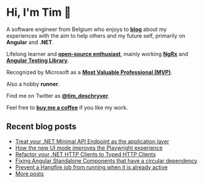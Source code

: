 # Hi, I'm Tim 👋

A software engineer from Belgium who enjoys to **[blog](https://timdeschryver.dev/blog)** about
my experiences with the aim to help others and my future self, primarily on
**Angular** and **.NET**.

Lifelong learner and **[open-source enthusiast](https://github.com/timdeschryver)**, mainly working **[NgRx](https://ngrx.io/)** and **[Angular Testing Library](https://testing-library.com/docs/angular-testing-library/)**.

Recognized by Microsoft as a **[Most Valuable Professional (MVP)](https://mvp.microsoft.com/en-us/PublicProfile/5004452?fullName=Tim%20Deschryver)**.

Also a hobby **runner**.

Find me on Twitter as **[@tim_deschryver](https://timdeschryver.dev/twitter)**.

Feel free to **[buy me a coffee](https://ko-fi.com/timdeschryver)** if you like my work.

<!-- prettier-ignore-start -->
<!-- BLOG:START -->

## Recent blog posts

- [Treat your .NET Minimal API Endpoint as the application layer](https://timdeschryver.dev/blog/treat-your-net-minimal-api-endpoint-as-the-application-layer)
- [How the new UI mode improves the Playwright experience](https://timdeschryver.dev/blog/how-the-new-ui-mode-improves-the-playwright-experience)
- [Refactor your .NET HTTP Clients to Typed HTTP Clients](https://timdeschryver.dev/blog/refactor-your-net-http-clients-to-typed-http-clients)
- [Fixing Angular Standalone Components that have a circular dependency](https://timdeschryver.dev/blog/fixing-angular-standalone-components-that-have-a-circular-dependency)
- [Prevent a Hangfire job from running when it is already active](https://timdeschryver.dev/blog/prevent-a-hangfire-job-from-running-when-it-is-already-active)
- [More posts](https://timdeschryver.dev/blog)

<!-- BLOG:END -->
<!-- prettier-ignore-end -->
